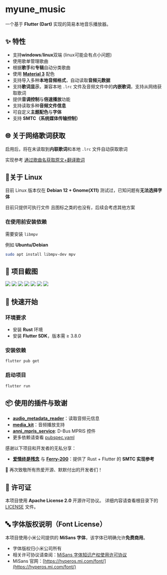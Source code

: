 # myune\_music

一个基于 **Flutter (Dart)** 实现的简易本地音乐播放器。

## ✨ 特性
* 支持**windows**/**linux**双端 (linux可能会有点小问题)
* 使用歌单管理歌曲
* 根据**歌手**和**专辑**自动分类歌曲
* 使用 [**Material 3**](https://m3.material.io/) 配色
* 支持导入多种**本地音频格式**，自动读取**音频元数据**
* 支持**歌词显示**，兼容本地 `.lrc` 文件及音频文件中的**内嵌歌词**，支持从网络获取歌词
* 提供**音调控制**与**倍速播放**功能
* 支持读取多种**音频文件信息**
* 可自定义**主题配色**与**字体**
* 支持 **SMTC（系统媒体传输控制）**

## 🌐 关于网络歌词获取

启用后，将在未读取到**内联歌词**和本地 `.lrc` 文件自动获取歌词

实现参考 [通过歌曲名获取原文+翻译歌词](https://www.showby.top/archives/624)

## 🔧关于 Linux

目前 Linux 版本仅在 **Debian 12 + Gnome(X11)** 测试过，已知问题有**无法选择字体**

目前只提供可执行文件 且图标之类的也没有，后续会考虑其他方案

### 在使用前安装依赖

需要安装 `libmpv`

例如 **Ubuntu/Debian**

``` bash
sudo apt install libmpv-dev mpv 
```

## 📸 项目截图
![](screenshot/0ed4c6045d9d5ec7ffbb1e2d37fbc082.png)
![](screenshot/80b1797d1eeffb5e676c999e9111c29e.png)
![](screenshot/b9c1ea02a032da463abe86ec6fbedbe4.png) 
![](screenshot/8525ee8949583b6648132a43849dbab3.png)
![](screenshot/a55adee800e474ac31f5ea79a36f2a57.png)
![](screenshot/43b5446daf9a740ea7cf7b596f2bad1f.png)
![](screenshot/8ee8249892e86a396a181306406e3a9d.png) 

## 🚀 快速开始

### 环境要求

* 安装 **Rust** 环境
* 安装 **Flutter SDK**，版本需 ≥ 3.8.0

### 安装依赖

```bash
flutter pub get
```

### 启动项目

```bash
flutter run
```

## 📦 使用的插件与致谢

* [**audio\_metadata\_reader**](https://pub.dev/packages/audio_metadata_reader)：读取音频元信息
* [**media_kit**](https://pub.dev/packages/media_kit)：音频播放支持
* [**anni\_mpris\_service**](https://pub.dev/packages/anni_mpris_service): D-Bus MPRIS 控件
* 更多依赖请查看 [pubspec.yaml](pubspec.yaml)

感谢以下项目和开发者的无私分享：

* [**爱情终是残念**](https://aqzscn.cn/archives/flutter-smtc) 与 [**Ferry-200**](https://github.com/Ferry-200/coriander_player)：提供了 Rust + Flutter 的 **SMTC 实现参考**

🙏 再次致敬所有热爱开源、默默付出的开发者们！

## 📄 许可证

本项目使用 **Apache License 2.0** 开源许可协议。
详细内容请查看根目录下的 [LICENSE](/LICENSE) 文件。

## 🔤 字体版权说明（Font License）

本项目使用小米公司提供的 **MiSans 字体**，该字体已明确允许**免费商用**。

* 字体版权归小米公司所有
* 相关许可协议请查阅：[MiSans 字体知识产权使用许可协议](https://hyperos.mi.com/font-download/MiSans%E5%AD%97%E4%BD%93%E7%9F%A5%E8%AF%86%E4%BA%A7%E6%9D%83%E8%AE%B8%E5%8F%AF%E5%8D%8F%E8%AE%AE.pdf)
* MiSans 官网：[https://hyperos.mi.com/font/](https://hyperos.mi.com/font/)
